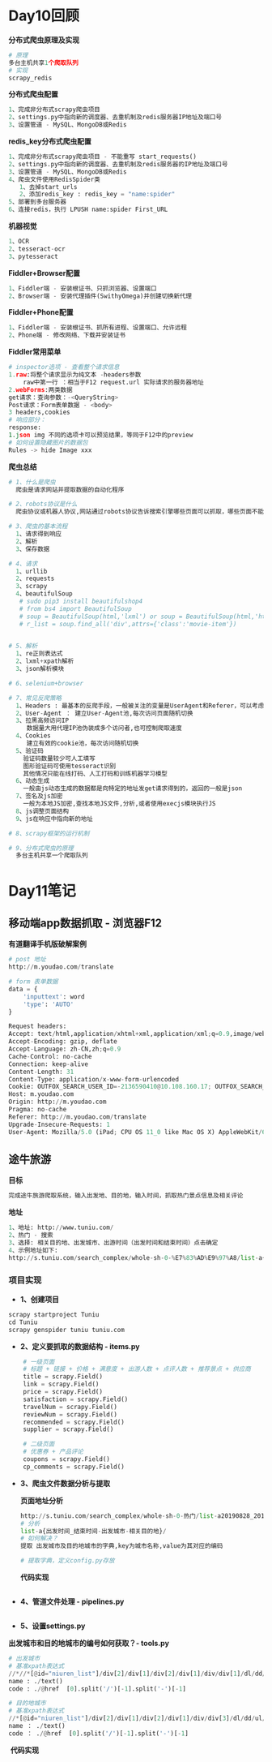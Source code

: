 # **Day10回顾**

**分布式爬虫原理及实现**

```python
# 原理
多台主机共享1个爬取队列
# 实现
scrapy_redis
```

**分布式爬虫配置**

```python
1、完成非分布式scrapy爬虫项目
2、settings.py中指向新的调度器、去重机制及redis服务器IP地址及端口号
3、设置管道 - MySQL、MongoDB或Redis
```

**redis_key分布式爬虫配置**

```python
1、完成非分布式scrapy爬虫项目 - 不能重写 start_requests()
2、settings.py中指向新的调度器、去重机制及redis服务器的IP地址及端口号
3、设置管道 - MySQL、MongoDB或Redis
4、爬虫文件使用RedisSpider类
   1、去掉start_urls
   2、添加redis_key : redis_key = "name:spider"
5、部署到多台服务器
6、连接redis，执行 LPUSH name:spider First_URL
```

**机器视觉**

```python
1、OCR 
2、tesseract-ocr
3、pytesseract
```

**Fiddler+Browser配置**

```python
1、Fiddler端 - 安装根证书、只抓浏览器、设置端口
2、Browser端 - 安装代理插件(SwithyOmega)并创建切换新代理
```

**Fiddler+Phone配置**

```python
1、Fiddler端 - 安装根证书、抓所有进程、设置端口、允许远程
2、Phone端 - 修改网络、下载并安装证书
```

**Fiddler常用菜单**

```python
# inspector选项 - 查看整个请求信息
1.raw:将整个请求显示为纯文本 -headers参数
	raw中第一行 ：相当于F12 request.url 实际请求的服务器地址
2.webForms:两类数据
get请求：查询参数：-<QueryString>
Post请求：Form表单数据 - <body>
3 headers,cookies
# 响应部分：
response:
1.json img 不同的选项卡可以预览结果，等同于F12中的preview
# 如何设置隐藏图片的数据包
Rules -> hide Image xxx
```

**爬虫总结**

```python
# 1、什么是爬虫
  爬虫是请求网站并提取数据的自动化程序

# 2、robots协议是什么
  爬虫协议或机器人协议,网站通过robots协议告诉搜索引擎哪些页面可以抓取，哪些页面不能抓取

# 3、爬虫的基本流程
  1、请求得到响应
  2、解析
  3、保存数据

# 4、请求
  1、urllib
  2、requests
  3、scrapy
  4、beautifulSoup
   # sudo pip3 install beautifulshop4
   # from bs4 import BeautifulSoup
   # soup = BeautifulSoup(html,'lxml') or soup = BeautifulSoup(html,'html.parse')
   # r_list = soup.find_all('div',attrs={'class':'movie-item'})
    

# 5、解析
  1、re正则表达式
  2、lxml+xpath解析
  3、json解析模块

# 6、selenium+browser

# 7、常见反爬策略
  1、Headers : 最基本的反爬手段，一般被关注的变量是UserAgent和Referer，可以考虑使用浏览器中
  2、User-Agent ： 建立User-Agent池,每次访问页面随机切换
  3、拉黑高频访问IP
     数据量大用代理IP池伪装成多个访问者,也可控制爬取速度
  4、Cookies
     建立有效的cookie池，每次访问随机切换
  5、验证码
    验证码数量较少可人工填写
    图形验证码可使用tesseract识别
    其他情况只能在线打码、人工打码和训练机器学习模型
  6、动态生成
    一般由js动态生成的数据都是向特定的地址发get请求得到的，返回的一般是json
  7、签名及js加密
    一般为本地JS加密,查找本地JS文件,分析,或者使用execjs模块执行JS
  8、js调整页面结构
  9、js在响应中指向新的地址

# 8、scrapy框架的运行机制

# 9、分布式爬虫的原理
  多台主机共享一个爬取队列
```

# **Day11笔记**

## **移动端app数据抓取 - 浏览器F12**



**有道翻译手机版破解案例**

```python
# post 地址
http://m.youdao.com/translate

# form 表单数据
data = {
    'inputtext': word
	'type': 'AUTO'
}

Request headers:
Accept: text/html,application/xhtml+xml,application/xml;q=0.9,image/webp,image/apng,*/*;q=0.8,application/signed-exchange;v=b3
Accept-Encoding: gzip, deflate
Accept-Language: zh-CN,zh;q=0.9
Cache-Control: no-cache
Connection: keep-alive
Content-Length: 31
Content-Type: application/x-www-form-urlencoded
Cookie: OUTFOX_SEARCH_USER_ID=-2136590410@10.108.160.17; OUTFOX_SEARCH_USER_ID_NCOO=1919468443.1848292; YOUDAO_MOBILE_ACCESS_TYPE=0; DICT_UGC=be3af0da19b5c5e6aa4e17bd8d90b28a|; JSESSIONID=abcejaa3T6Sw1bKtgf3Yw; user-from=http://www.youdao.com/; from-page=http://www.youdao.com/; ___rl__test__cookies=1566439834498; _yd_btn_fanyi_22=true
Host: m.youdao.com
Origin: http://m.youdao.com
Pragma: no-cache
Referer: http://m.youdao.com/translate
Upgrade-Insecure-Requests: 1
User-Agent: Mozilla/5.0 (iPad; CPU OS 11_0 like Mac OS X) AppleWebKit/604.1.34 (KHTML, like Gecko) Version/11.0 Mobile/15A5341f Safari/604.1

```

## **途牛旅游**

**目标**

```python
完成途牛旅游爬取系统，输入出发地、目的地，输入时间，抓取热门景点信息及相关评论
```

**地址**

```python
1、地址: http://www.tuniu.com/
2、热门 - 搜索
3、选择: 相关目的地、出发城市、出游时间（出发时间和结束时间）点击确定
4、示例地址如下:
http://s.tuniu.com/search_complex/whole-sh-0-%E7%83%AD%E9%97%A8/list-a{出发时间}_{结束时间}-{出发城市}-{相关目的地}/
```

### 	**项目实现**

- **1、创建项目**

```python
scrapy startproject Tuniu
cd Tuniu
scrapy genspider tuniu tuniu.com
```

- **2、定义要抓取的数据结构 - items.py**

```python
    # 一级页面
    # 标题 + 链接 + 价格 + 满意度 + 出游人数 + 点评人数 + 推荐景点 + 供应商
    title = scrapy.Field()
    link = scrapy.Field()
    price = scrapy.Field()
    satisfaction = scrapy.Field()
    travelNum = scrapy.Field()
    reviewNum = scrapy.Field()
    recommended = scrapy.Field()
    supplier = scrapy.Field()

    # 二级页面
    # 优惠券 + 产品评论
    coupons = scrapy.Field()
    cp_comments = scrapy.Field()
```

- **3、爬虫文件数据分析与提取**

  **页面地址分析**

  ```python
  http://s.tuniu.com/search_complex/whole-sh-0-热门/list-a20190828_20190930-l200-m3922/
  # 分析
  list-a{出发时间_结束时间-出发城市-相关目的地}/
  # 如何解决？
  提取 出发城市及目的地城市的字典,key为城市名称,value为其对应的编码
  
  # 提取字典，定义config.py存放
  ```

  **代码实现**

  ```python
  
  ```
  
- **4、管道文件处理 - pipelines.py**

  ```python
  
  ```

- **5、设置settings.py**



**出发城市和目的地城市的编号如何获取？- tools.py**

```python
# 出发城市
# 基准xpath表达式
//*//*[@id="niuren_list"]/div[2]/div[1]/div[2]/div[1]/div/div[1]/dl/dd/ul/li[contains(@class,"filter_input")]/a
name : ./text()
code : ./@href  [0].split('/')[-1].split('-')[-1]

# 目的地城市
# 基准xpath表达式
//*[@id="niuren_list"]/div[2]/div[1]/div[2]/div[1]/div/div[3]/dl/dd/ul/li[contains(@class,"filter_input")]/a
name ： ./text()
code ： ./@href  [0].split('/')[-1].split('-')[-1]
```

​	**代码实现**

```python

```
